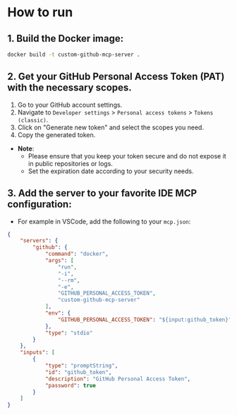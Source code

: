 # How to run

## 1. Build the Docker image:

   ```bash
   docker build -t custom-github-mcp-server .
   ```

## 2. Get your GitHub Personal Access Token (PAT) with the necessary scopes.

1. Go to your GitHub account settings.
2. Navigate to `Developer settings` > `Personal access tokens` > `Tokens (classic)`.
3. Click on "Generate new token" and select the scopes you need.
4. Copy the generated token.

- **Note**: 
  - Please ensure that you keep your token secure and do not expose it in public repositories or logs.
  - Set the expiration date according to your security needs.

## 3. Add the server to your favorite IDE MCP configuration:

- For example in VSCode, add the following to your `mcp.json`:

```json
{
	"servers": {
		"github": {
			"command": "docker",
			"args": [
				"run",
				"-i",
				"--rm",
				"-e",
				"GITHUB_PERSONAL_ACCESS_TOKEN",
				"custom-github-mcp-server"
			],
			"env": {
				"GITHUB_PERSONAL_ACCESS_TOKEN": "${input:github_token}"
			},
			"type": "stdio"
		}
	},
	"inputs": [
		{
			"type": "promptString",
			"id": "github_token",
			"description": "GitHub Personal Access Token",
			"password": true
		}
	]
}

